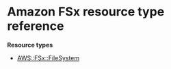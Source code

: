 # Amazon FSx resource type reference<a name="AWS_FSx"></a>

**Resource types**
+ [AWS::FSx::FileSystem](aws-resource-fsx-filesystem.md)